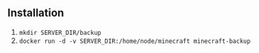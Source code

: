 ## Installation

1. `mkdir SERVER_DIR/backup`
1. `docker run -d -v SERVER_DIR:/home/node/minecraft minecraft-backup`
